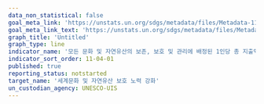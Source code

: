 ```yaml
---
data_non_statistical: false
goal_meta_link: 'https://unstats.un.org/sdgs/metadata/files/Metadata-11-04-01.pdf'
goal_meta_link_text: 'https://unstats.un.org/sdgs/metadata/files/Metadata-11-04-01.pdf'
graph_title: 'Untitled'
graph_type: line
indicator_name: '모든 문화 및 자연유산의 보존, 보호 및 관리에 배정된 1인당 총 지출액(자금원천(공공, 민간), 유산종류(문화, 자연), 정부유형(중앙, 광역, 시군)별)'
indicator_sort_order: 11-04-01
published: true
reporting_status: notstarted
target_name: '세계문화 및 자연유산 보호 노력 강화'
un_custodian_agency: UNESCO-UIS
---
```

